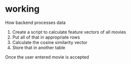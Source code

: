 # working

How backend processes data

1. Create a script to calculate feature vectors of all movies
2. Put all of that in appropriate rows
3. Calculate the cosine similarity vector
4. Store that in another table

Once the user entered movie is accepted
